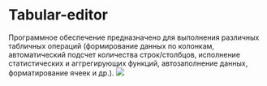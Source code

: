 # Tabular-editor
Программное обеспечение предназначено для выполнения различных табличных операций (формирование данных по колонкам, автоматический подсчет количества строк/столбцов, исполнение статистических и аггрегирующих функций, автозаполнение данных, форматирование ячеек и др.).
<a href="https://ci.appveyor.com/project/zzZKoNDoRZzz/tabular-editor"  target="_blank">
  <image src="https://ci.appveyor.com/api/projects/status/github//zzZKoNDoRZzz/tabular-editor">
</a>

